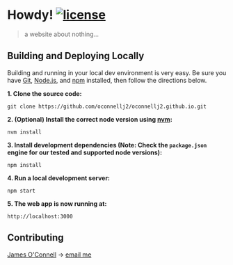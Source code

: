 # Howdy! [![license](https://img.shields.io/badge/license-MIT-blue.svg)](https://opensource.org/license/mit/)

> a website about nothing...

## Building and Deploying Locally

Building and running in your local dev environment is very easy. Be sure you have [Git](https://git-scm.com/downloads), [Node.js](https://nodejs.org/), and [npm](http://npmjs.com/) installed, then follow the directions below.

**1. Clone the source code:**

```
git clone https://github.com/oconnellj2/oconnellj2.github.io.git
```

**2. (Optional) Install the correct node version using [nvm](https://github.com/nvm-sh/nvm):**

```
nvm install
```

**3. Install development dependencies (Note: Check the `package.json` engine for our tested and supported node versions):**

```
npm install
```

**4. Run a local development server:**

```
npm start
```

**5. The web app is now running at:**

```
http://localhost:3000
```

## Contributing

[James O'Connell](https://github.com/oconnellj2) -> [email me](mailto:jdo.info@pm.me)
